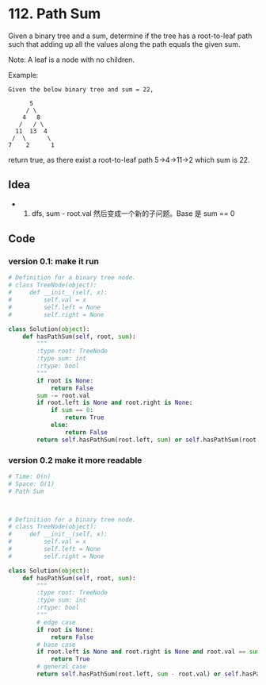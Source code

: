 
# 112. Path Sum


Given a binary tree and a sum, determine if the tree has a root-to-leaf path such that adding up all the values along the path equals the given sum.

Note: A leaf is a node with no children.

Example:

```
Given the below binary tree and sum = 22,

      5
     / \
    4   8
   /   / \
  11  13  4
 /  \      \
7    2      1
```

return true, as there exist a root-to-leaf path 5->4->11->2 which sum is 22.


## Idea 

* 1. dfs, sum - root.val 然后变成一个新的子问题。Base 是 sum == 0

## Code 

### version 0.1: make it run 

``` python 
# Definition for a binary tree node.
# class TreeNode(object):
#     def __init__(self, x):
#         self.val = x
#         self.left = None
#         self.right = None

class Solution(object):
    def hasPathSum(self, root, sum):
        """
        :type root: TreeNode
        :type sum: int
        :rtype: bool
        """
        if root is None:
            return False 
        sum -= root.val
        if root.left is None and root.right is None:
            if sum == 0:
                return True 
            else:
                return False 
        return self.hasPathSum(root.left, sum) or self.hasPathSum(root.right, sum)
```
### version 0.2 make it more readable

``` python 
# Time: O(n)
# Space: O(1)
# Path Sum 



# Definition for a binary tree node.
# class TreeNode(object):
#     def __init__(self, x):
#         self.val = x
#         self.left = None
#         self.right = None

class Solution(object):
    def hasPathSum(self, root, sum):
        """
        :type root: TreeNode
        :type sum: int
        :rtype: bool
        """
        # edge case 
        if root is None: 
            return False 
        # base case 
        if root.left is None and root.right is None and root.val == sum:
            return True 
        # general case 
        return self.hasPathSum(root.left, sum - root.val) or self.hasPathSum(root.right, sum - root.val)
        
```